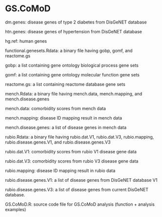 # GS.CoMoD

dm.genes: disease genes of type 2 diabetes from DisGeNET database

htn.genes: disease genes of hypertension from DisGeNET database

hg.ref: human genes


functional.genesets.Rdata: a binary file having gobp, gomf, and reactome.gs

gobp: a list containing gene ontology biological process gene sets

gomf: a list containing gene ontology molecular function gene sets

reactome.gs: a list containing reactome database gene sets


mench.Rdata: a binary file having mench.data, mench.mapping, and mench.disease.genes

mench.data: comorbidity scores from mench data

mench.mapping: disease ID mapping result in mench data

mench.disease.genes: a list of disease genes in mench data


rubio.Rdata: a binary file having rubio.dat.V1, rubio.dat.V3, rubio.mapping, rubio.disease.genes.V1, and rubio.disease.genes.V3

rubio.dat.V1: comorbidity scores from rubio V1 disease gene data

rubio.dat.V3: comorbidity scores from rubio V3 disease gene data

rubio.mapping: disease ID mapping result in rubio data

rubio.disease.genes.V1: a list of disease genes from DisGeNET database V1

rubio.disease.genes.V3: a list of disease genes from current DisGeNET database. 



GS.CoMoD.R: source code file for GS.CoMoD analysis (function + analysis examples)
